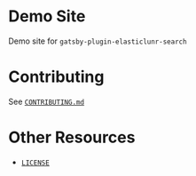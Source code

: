 # Demo Site

Demo site for `gatsby-plugin-elasticlunr-search`

# Contributing

See [`CONTRIBUTING.md`](./CONTRIBUTING.md)

# Other Resources

* [`LICENSE`](./LICENSE.md)
